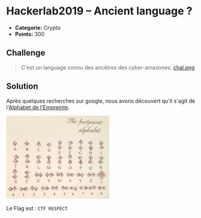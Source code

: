# Hackerlab2019 – Ancient language ?

* **Categorie:** Crypto
* **Points:** 300

## Challenge
>C'est un language connu des ancêtres des cyber-amazones.
[chal.png](chal.png)

## Solution
Après quelques recherches sur google, nous avons découvert qu'il s'agit de l'[Alphabet de l'Empreinte](https://dinotopia.fandom.com/wiki/Footprint_alphabet).

![](Dinotopia_alphabet_new.webp)

Le Flag est : `CTF RESPECT`
